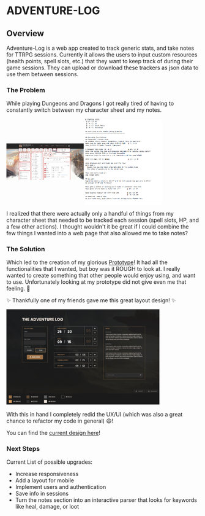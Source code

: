 # ADVENTURE-LOG

## Overview

Adventure-Log is a web app created to track generic stats, and take notes for TTRPG sessions.
Currently it allows the users to input custom resources (health points, spell slots, etc.) that they
want to keep track of during their game sessions. They can upload or download these trackers as json data to use them
between sessions.

### The Problem
While playing Dungeons and Dragons I got really tired of having to constantly switch between my character sheet and my notes.

<p float="left">
    <img align="middle" src="images\char-sheet.PNG" alt="char-sheet" width=40%/>
    <img align="middle" src="images\notes.PNG" alt="session-notes" width=40%/>
</p>

I realized that there were actually only a handful of things from my character sheet that needed
to be tracked each session (spell slots, HP, and a few other actions). I thought wouldn't it be great if I could
combine the few things I wanted into a web page that also allowed me to take notes?

### The Solution
Which led to the creation of my glorious [Prototype](https://adventure-log-two.vercel.app/Trackers)! It had all the
functionalities that I wanted, but boy was it ROUGH to look at. I really wanted to create something that other
people would enjoy using, and want to use. Unfortunately looking at my prototype did not give even me that feeling. :slightly_frowning_face:

:sparkles: Thankfully one of my friends gave me this great layout design! :sparkles:

<img src="images\adventure-log-v2.PNG" alt="char-sheet" width="400"/>

With this in hand I completely redid the UX/UI (which was also a great chance to refactor my code in general) :smile:!

You can find the [current design here](https://adventure-log-two.vercel.app/Log)!

### Next Steps
Current List of possible upgrades:
- Increase responsiveness
- Add a layout for mobile
- Implement users and authentication
- Save info in sessions
- Turn the notes section into an interactive parser that looks for keywords like heal, damage, or loot
